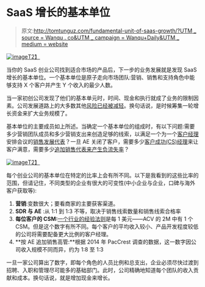 # SaaS 增长的基本单位

> 原文:[http://tomtunguz.com/fundamental-unit-of-saas-growth/?UTM _ source = Wanqu . co&UTM _ campaign = Wanqu+Daily&UTM _ medium = website](http://tomtunguz.com/fundamental-unit-of-saas-growth/?utm_source=wanqu.co&utm_campaign=Wanqu+Daily&utm_medium=website)

[![image](../Images/3817eb4b8f434fc4eac5ffdb329eb21e.png)T2】](https://res.cloudinary.com/dzawgnnlr/image/upload/q_auto/f_auto/w_auto/building-block-single.png)

当你的 SaaS 创业公司找到适合市场的产品后，下一步的业务发展就是发现 SaaS 增长的基本单位。一个基本单位是原子走向市场团队:营销、销售和支持角色中能够支持 X 个客户并产生 Y 个收入的最少人数。

当一家初创公司发现了他们的基本单元时，时间、现金和执行就成了业务的限制因素。公司发展道路上的大多数其他[风险已经被减轻](http://tomtunguz.com/the-11-risks-vcs-evaluate/)。换句话说，是时候筹集一轮增长资金来扩大业务规模了。

基本单位的主要成员如上所述。当确定一个基本单位的组成时，有以下问题:需要多少营销团队成员和多少营销支出来创造足够的线索，以满足一个为一个[客户经理](http://tomtunguz.com/sales-team-structure/)安排会议的[销售发展代表](http://tomtunguz.com/sales-team-structure/)？一旦 AE 关闭了客户，需要多少[客户成功(CS)经理](http://tomtunguz.com/categories/customer-success/)来让客户满意，需要多少[追加销售代表来产生负流失率](http://tomtunguz.com/upsell-ratios/)？

[![image](../Images/17b33e1145bac13a26ae8415db9fef6a.png)T2】](https://res.cloudinary.com/dzawgnnlr/image/upload/q_auto/f_auto/w_auto/building-block-panoply.png)

每个创业公司的基本单位在特定的比率上会有所不同。以下是我看到的这些比率的范围，但请记住，不同类型的企业有很大的可变性(中小企业与企业，口碑与海外客户获取等):

1.  **营销**:变数很大；要看商家的主要获客渠道。
2.  **SDR 与 AE** :从 1:1 到 1:3 不等，取决于销售线索数量和销售线索合格率
3.  **每位客户的 CSM:**[一个行业的经验法则](http://tomtunguz.com/gross-margin-trends-saas/)是每 1 美元——ACV 的 2M 中有 1 个 CSM。但是这个数字有所不同。每个客户的平均收入较小、产品开发程度较低的公司将需要配备更大比例的客户经理。
4.  **按 AE 追加销售高管:**根据 2014 年 PacCrest 调查的数据，这一数字因公司收入规模不同而异，约为 1:8 至 1:3

一旦一家公司算出了数字，即每个角色的人员比例和总支出，企业必须尽快过渡到招聘、入职和管理尽可能多的基础部门。此时，公司精确地知道每个团队的收入贡献和成本。换句话说，就是增加现金来增长。